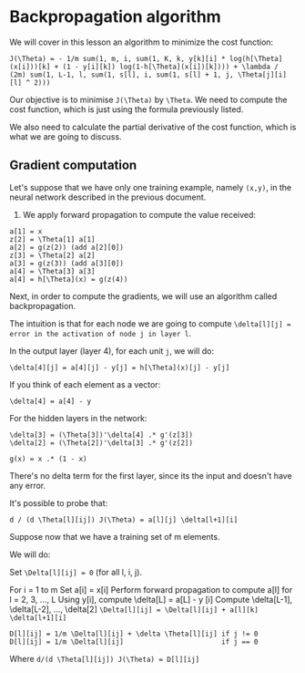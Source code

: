 # Backpropagation algorithm

We will cover in this lesson an algorithm to minimize the cost function:

```
J(\Theta) = - 1/m sum(1, m, i, sum(1, K, k, y[k][i] * log(h[\Theta](x[i]))[k] + (1 - y[i][k]) log(1-h[\Theta](x[i])[k]))) + \lambda / (2m) sum(1, L-1, l, sum(1, s[l], i, sum(1, s[l] + 1, j, \Theta[j][i][l] ^ 2)))
```

Our objective is to minimise `J(\Theta)` by `\Theta`. We need to compute the cost function, which is just using the formula previously listed.

We also need to calculate the partial derivative of the cost function, which is what we are going to discuss.

## Gradient computation

Let's suppose that we have only one training example, namely `(x,y)`, in the neural network described in the previous document.

1. We apply forward propagation to compute the value received:

```
a[1] = x
z[2] = \Theta[1] a[1]
a[2] = g(z(2)) (add a[2][0])
z[3] = \Theta[2] a[2]
a[3] = g(z(3)) (add a[3][0])
a[4] = \Theta[3] a[3]
a[4] = h[\Theta](x) = g(z(4))
```

Next, in order to compute the gradients, we will use an algorithm called backpropagation.

The intuition is that for each node we are going to compute `\delta[l][j] = error in the activation of node j in layer l`.

In the output layer (layer 4), for each unit `j`, we will do:

```
\delta[4][j] = a[4][j] - y[j] = h[\Theta](x)[j] - y[j]
```

If you think of each element as a vector:

```
\delta[4] = a[4] - y
```

For the hidden layers in the network:

```
\delta[3] = (\Theta[3])'\delta[4] .* g'(z[3])
\delta[2] = (\Theta[2])'\delta[3] .* g'(z[2])

g(x) = x .* (1 - x)
```

There's no delta term for the first layer, since its the input and doesn't have any error.

It's possible to probe that:

```
d / (d \Theta[l][ij]) J(\Theta) = a[l][j] \delta[l+1][i]
```

Suppose now that we have a training set of m elements.

We will do:

Set `\Delta[l][ij] = 0` (for all l, i, j).

For i = 1 to m
  Set a[i] = x[i]
  Perform forward propagation to compute a[l] for l = 2, 3, ..., L
  Using y[i], compute \delta[L] = a[L] - y [i]
  Compute \delta[L-1], \delta[L-2], ..., \delta[2]
  `\Delta[l][ij] = \Delta[l][ij] + a[l][k] \delta[l+1][i]`

```
D[l][ij] = 1/m \Delta[l][ij] + \delta \Theta[l][ij] if j != 0
D[l][ij] = 1/m \Delta[l][ij]                        if j == 0
```

Where `d/(d \Theta[l][ij]) J(\Theta) = D[l][ij]`
